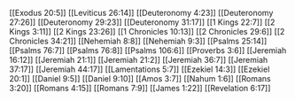[[Exodus 20:5]]
[[Leviticus 26:14]]
[[Deuteronomy 4:23]]
[[Deuteronomy 27:26]]
[[Deuteronomy 29:23]]
[[Deuteronomy 31:17]]
[[1 Kings 22:7]]
[[2 Kings 3:11]]
[[2 Kings 23:26]]
[[1 Chronicles 10:13]]
[[2 Chronicles 29:6]]
[[2 Chronicles 34:21]]
[[Nehemiah 8:8]]
[[Nehemiah 9:3]]
[[Psalms 25:14]]
[[Psalms 76:7]]
[[Psalms 76:8]]
[[Psalms 106:6]]
[[Proverbs 3:6]]
[[Jeremiah 16:12]]
[[Jeremiah 21:1]]
[[Jeremiah 21:2]]
[[Jeremiah 36:7]]
[[Jeremiah 37:17]]
[[Jeremiah 44:17]]
[[Lamentations 5:7]]
[[Ezekiel 14:3]]
[[Ezekiel 20:1]]
[[Daniel 9:5]]
[[Daniel 9:10]]
[[Amos 3:7]]
[[Nahum 1:6]]
[[Romans 3:20]]
[[Romans 4:15]]
[[Romans 7:9]]
[[James 1:22]]
[[Revelation 6:17]]
